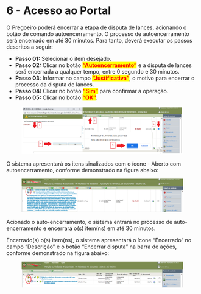# 6 - Acesso ao Portal

O Pregoeiro poderá encerrar a etapa de disputa de lances, acionando o botão de comando autoencerramento. O processo de autoencerramento será encerrado em até 30 minutos. Para tanto, deverá executar os passos descritos a seguir:

* **Passo 01:** Selecionar o item desejado.&#x20;
* **Passo 02:** Clicar no botão <mark style="color:red;">**“Autoencerramento”**</mark> e a disputa de lances será encerrada a qualquer tempo, entre 0 segundo e 30 minutos.&#x20;
* **Passo 03:** Informar no campo <mark style="color:red;">**“Justificativa”**</mark>, o motivo para encerrar o processo da disputa de lances.
* &#x20;**Passo 04:** Clicar no botão <mark style="color:red;">**“Sim”**</mark> para confirmar a operação.&#x20;
* **Passo 05:** Clicar no botão <mark style="color:red;">**“OK”**</mark>.

<figure><img src="../../.gitbook/assets/image (32).png" alt=""><figcaption></figcaption></figure>

O sistema apresentará os itens sinalizados com o ícone - Aberto com autoencerramento, conforme demonstrado na figura abaixo:

<figure><img src="../../.gitbook/assets/image (33).png" alt=""><figcaption></figcaption></figure>

Acionado o auto-encerramento, o sistema entrará no processo de auto-encerramento e encerrará o(s) item(ns) em até 30 minutos.&#x20;

Encerrado(s) o(s) item(ns), o sistema apresentará o ícone “Encerrado” no campo “Descrição” e o botão “Encerrar disputa” na barra de ações, conforme demonstrado na figura abaixo:

<figure><img src="../../.gitbook/assets/image (34).png" alt=""><figcaption></figcaption></figure>

